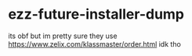 # ezz-future-installer-dump

its obf but im pretty sure they use https://www.zelix.com/klassmaster/order.html idk tho
